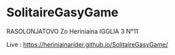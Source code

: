 # SolitaireGasyGame

RASOLONJATOVO Zo Heriniaina
IGGLIA 3
N°11

Live : https://heriniainarider.github.io/SolitaireGasyGame/
